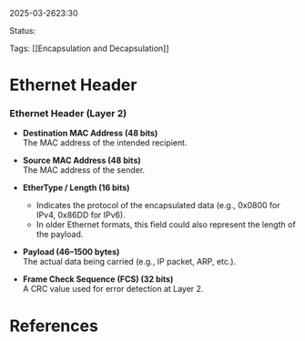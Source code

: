 
2025-03-2623:30

Status:

Tags: [[Encapsulation and Decapsulation]]


# Ethernet Header

### Ethernet Header (Layer 2)

- **Destination MAC Address (48 bits)**  
  The MAC address of the intended recipient.

- **Source MAC Address (48 bits)**  
  The MAC address of the sender.

- **EtherType / Length (16 bits)**  
  - Indicates the protocol of the encapsulated data (e.g., 0x0800 for IPv4, 0x86DD for IPv6).
  - In older Ethernet formats, this field could also represent the length of the payload.

- **Payload (46–1500 bytes)**  
  The actual data being carried (e.g., IP packet, ARP, etc.).

- **Frame Check Sequence (FCS) (32 bits)**  
  A CRC value used for error detection at Layer 2.




# References